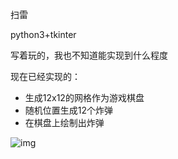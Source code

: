 扫雷

python3+tkinter

写着玩的，我也不知道能实现到什么程度

现在已经实现的：
+ 生成12x12的网格作为游戏棋盘
+ 随机位置生成12个炸弹
+ 在棋盘上绘制出炸弹

![img](https://i.loli.net/2018/07/21/5b531096019d8.png)